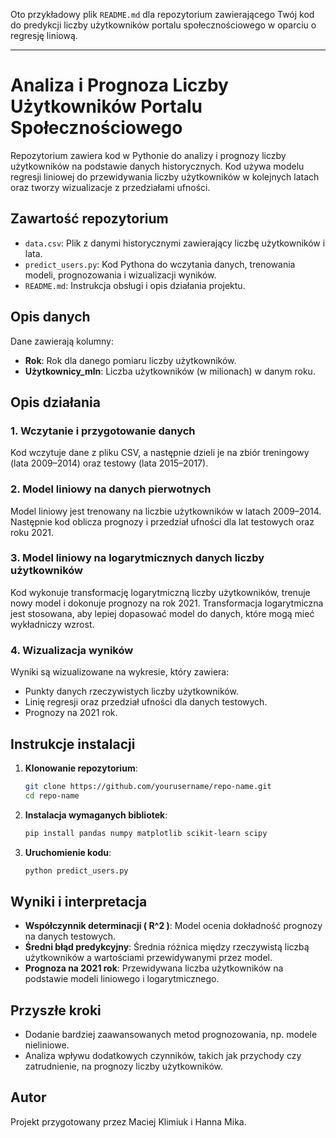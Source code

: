 Oto przykładowy plik `README.md` dla repozytorium zawierającego Twój kod do predykcji liczby użytkowników portalu społecznościowego w oparciu o regresję liniową.

---

# Analiza i Prognoza Liczby Użytkowników Portalu Społecznościowego

Repozytorium zawiera kod w Pythonie do analizy i prognozy liczby użytkowników na podstawie danych historycznych. Kod używa modelu regresji liniowej do przewidywania liczby użytkowników w kolejnych latach oraz tworzy wizualizacje z przedziałami ufności.

## Zawartość repozytorium

- `data.csv`: Plik z danymi historycznymi zawierający liczbę użytkowników i lata.
- `predict_users.py`: Kod Pythona do wczytania danych, trenowania modeli, prognozowania i wizualizacji wyników.
- `README.md`: Instrukcja obsługi i opis działania projektu.

## Opis danych

Dane zawierają kolumny:

- **Rok**: Rok dla danego pomiaru liczby użytkowników.
- **Użytkownicy_mln**: Liczba użytkowników (w milionach) w danym roku.

## Opis działania

### 1. Wczytanie i przygotowanie danych

Kod wczytuje dane z pliku CSV, a następnie dzieli je na zbiór treningowy (lata 2009–2014) oraz testowy (lata 2015–2017).

### 2. Model liniowy na danych pierwotnych

Model liniowy jest trenowany na liczbie użytkowników w latach 2009–2014. Następnie kod oblicza prognozy i przedział ufności dla lat testowych oraz roku 2021.

### 3. Model liniowy na logarytmicznych danych liczby użytkowników

Kod wykonuje transformację logarytmiczną liczby użytkowników, trenuje nowy model i dokonuje prognozy na rok 2021. Transformacja logarytmiczna jest stosowana, aby lepiej dopasować model do danych, które mogą mieć wykładniczy wzrost.

### 4. Wizualizacja wyników

Wyniki są wizualizowane na wykresie, który zawiera:

- Punkty danych rzeczywistych liczby użytkowników.
- Linię regresji oraz przedział ufności dla danych testowych.
- Prognozy na 2021 rok.

## Instrukcje instalacji

1. **Klonowanie repozytorium**:
   ```bash
   git clone https://github.com/yourusername/repo-name.git
   cd repo-name
   ```

2. **Instalacja wymaganych bibliotek**:
   ```bash
   pip install pandas numpy matplotlib scikit-learn scipy
   ```

3. **Uruchomienie kodu**:
   ```bash
   python predict_users.py
   ```

## Wyniki i interpretacja

- **Współczynnik determinacji \( R^2 \)**: Model ocenia dokładność prognozy na danych testowych.
- **Średni błąd predykcyjny**: Średnia różnica między rzeczywistą liczbą użytkowników a wartościami przewidywanymi przez model.
- **Prognoza na 2021 rok**: Przewidywana liczba użytkowników na podstawie modeli liniowego i logarytmicznego.

## Przyszłe kroki

- Dodanie bardziej zaawansowanych metod prognozowania, np. modele nieliniowe.
- Analiza wpływu dodatkowych czynników, takich jak przychody czy zatrudnienie, na prognozy liczby użytkowników.

## Autor

Projekt przygotowany przez Maciej Klimiuk i Hanna Mika.

